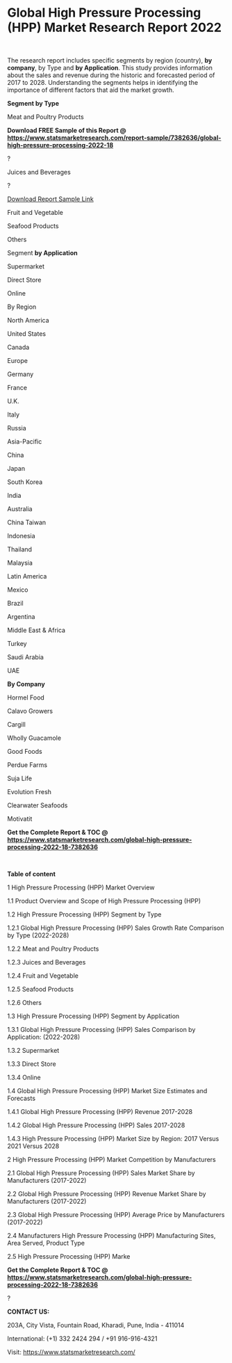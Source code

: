 <h1>Global High Pressure Processing (HPP) Market Research Report 2022</h1><br/><p>The research report includes specific segments by region (country), <strong>by company</strong>, by Type and <strong>by Application</strong>. This study provides information about the sales and revenue during the historic and forecasted period of 2017 to 2028. Understanding the segments helps in identifying the importance of different factors that aid the market growth.</p>
 
 
 
 <p><strong>Segment by Type</strong></p>
 
 
 
 <p>Meat and Poultry Products</p>
 
 
 
 <div><b>Download FREE Sample of this Report @ <a href="https://www.statsmarketresearch.com/download-free-sample/7382636/global-high-pressure-processing-2022-18">https://www.statsmarketresearch.com/report-sample/7382636/global-high-pressure-processing-2022-18</a></b></div>
 
 
 
 <p>? </p>
 
 
 
 <p>Juices and Beverages</p>
 
 
 
 <p>? </p>
 
 
 
 <p><a href="https://www.statsmarketresearch.com/download-free-sample/7382636/global-high-pressure-processing-2022-18">Download Report Sample Link</a></p>
 
 
 
 <p>Fruit and Vegetable</p>
 
 
 
 <p>Seafood Products</p>
 
 
 
 <p>Others</p>
 
 
 
 <p>Segment <strong>by Application</strong></p>
 
 
 
 <p>Supermarket</p>
 
 
 
 <p>Direct Store</p>
 
 
 
 <p>Online</p>
 
 
 
 <p>By Region</p>
 
 
 
 <p>North America</p>
 
 
 
 <p>United States</p>
 
 
 
 <p>Canada</p>
 
 
 
 <p>Europe</p>
 
 
 
 <p>Germany</p>
 
 
 
 <p>France</p>
 
 
 
 <p>U.K.</p>
 
 
 
 <p>Italy</p>
 
 
 
 <p>Russia</p>
 
 
 
 <p>Asia-Pacific</p>
 
 
 
 <p>China</p>
 
 
 
 <p>Japan</p>
 
 
 
 <p>South Korea</p>
 
 
 
 <p>India</p>
 
 
 
 <p>Australia</p>
 
 
 
 <p>China Taiwan</p>
 
 
 
 <p>Indonesia</p>
 
 
 
 <p>Thailand</p>
 
 
 
 <p>Malaysia</p>
 
 
 
 <p>Latin America</p>
 
 
 
 <p>Mexico</p>
 
 
 
 <p>Brazil</p>
 
 
 
 <p>Argentina</p>
 
 
 
 <p>Middle East & Africa</p>
 
 
 
 <p>Turkey</p>
 
 
 
 <p>Saudi Arabia</p>
 
 
 
 <p>UAE</p>
 
 
 
 <p><strong>By Company</strong></p>
 
 
 
 <p>Hormel Food</p>
 
 
 
 <p>Calavo Growers</p>
 
 
 
 <p>Cargill</p>
 
 
 
 <p>Wholly Guacamole</p>
 
 
 
 <p>Good Foods</p>
 
 
 
 <p>Perdue Farms</p>
 
 
 
 <p>Suja Life</p>
 
 
 
 <p>Evolution Fresh</p>
 
 
 
 <p>Clearwater Seafoods</p>
 
 
 
 <p>Motivatit</p>
 
 
 
 <div><b>Get the Complete Report & TOC @ <a href="https://www.statsmarketresearch.com/global-high-pressure-processing-2022-18-7382636">https://www.statsmarketresearch.com/global-high-pressure-processing-2022-18-7382636</a></b></div>
 
 
 
 <p><br />
 
 <b>Table of content</b></p>
 
 
 
 <p>1 High Pressure Processing (HPP) Market Overview<br />
 
 1.1 Product Overview and Scope of High Pressure Processing (HPP)<br />
 
 1.2 High Pressure Processing (HPP) Segment by Type<br />
 
 1.2.1 Global High Pressure Processing (HPP) Sales Growth Rate Comparison by Type (2022-2028)<br />
 
 1.2.2 Meat and Poultry Products<br />
 
 1.2.3 Juices and Beverages<br />
 
 1.2.4 Fruit and Vegetable<br />
 
 1.2.5 Seafood Products<br />
 
 1.2.6 Others<br />
 
 1.3 High Pressure Processing (HPP) Segment by Application<br />
 
 1.3.1 Global High Pressure Processing (HPP) Sales Comparison by Application: (2022-2028)<br />
 
 1.3.2 Supermarket<br />
 
 1.3.3 Direct Store<br />
 
 1.3.4 Online<br />
 
 1.4 Global High Pressure Processing (HPP) Market Size Estimates and Forecasts<br />
 
 1.4.1 Global High Pressure Processing (HPP) Revenue 2017-2028<br />
 
 1.4.2 Global High Pressure Processing (HPP) Sales 2017-2028<br />
 
 1.4.3 High Pressure Processing (HPP) Market Size by Region: 2017 Versus 2021 Versus 2028<br />
 
 2 High Pressure Processing (HPP) Market Competition by Manufacturers<br />
 
 2.1 Global High Pressure Processing (HPP) Sales Market Share by Manufacturers (2017-2022)<br />
 
 2.2 Global High Pressure Processing (HPP) Revenue Market Share by Manufacturers (2017-2022)<br />
 
 2.3 Global High Pressure Processing (HPP) Average Price by Manufacturers (2017-2022)<br />
 
 2.4 Manufacturers High Pressure Processing (HPP) Manufacturing Sites, Area Served, Product Type<br />
 
 2.5 High Pressure Processing (HPP) Marke</p>
 
 
 
 <div><b>Get the Complete Report & TOC @ <a href="https://www.statsmarketresearch.com/global-high-pressure-processing-2022-18-7382636">https://www.statsmarketresearch.com/global-high-pressure-processing-2022-18-7382636</a></b></div>
 
 
 
 <p>? </p>
 
 
 
 <p><b>CONTACT US:</b><br />
 
 203A, City Vista, Fountain Road, Kharadi, Pune, India - 411014<br />
 
 International: (+1) 332 2424 294 / +91 916-916-4321<br />
 
 Visit: <a href="https://www.statsmarketresearch.com/">https://www.statsmarketresearch.com/</a></p>